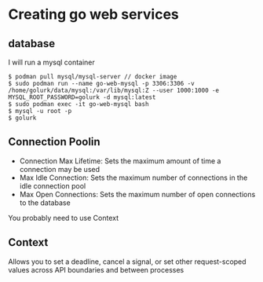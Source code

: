 # Creating go web services

## database
I will run a mysql container

```
$ podman pull mysql/mysql-server // docker image
$ sudo podman run --name go-web-mysql -p 3306:3306 -v /home/golurk/data/mysql:/var/lib/mysql:Z --user 1000:1000 -e MYSQL_ROOT_PASSWORD=golurk -d mysql:latest
$ sudo podman exec -it go-web-mysql bash
$ mysql -u root -p
$ golurk
```


## Connection Poolin

* Connection Max Lifetime: Sets the maximum amount of time a connection may be used
* Max Idle Connection: Sets the maximum number of connections in the idle connection pool
* Max Open Connections: Sets the maximum number of open connections to the database

You probably need to use Context

## Context
Allows you to set a deadline, cancel a signal, or set other request-scoped values across API
boundaries and between processes
